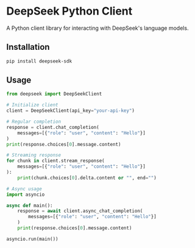 # DeepSeek Python Client

A Python client library for interacting with DeepSeek's language models.

## Installation

```bash
pip install deepseek-sdk
```

## Usage

```python
from deepseek import DeepSeekClient

# Initialize client
client = DeepSeekClient(api_key="your-api-key")

# Regular completion
response = client.chat_completion(
    messages=[{"role": "user", "content": "Hello"}]
)
print(response.choices[0].message.content)

# Streaming response
for chunk in client.stream_response(
    messages=[{"role": "user", "content": "Hello"}]
):
    print(chunk.choices[0].delta.content or "", end="")

# Async usage
import asyncio

async def main():
    response = await client.async_chat_completion(
        messages=[{"role": "user", "content": "Hello"}]
    )
    print(response.choices[0].message.content)

asyncio.run(main())
```